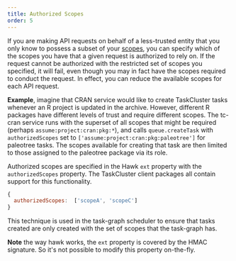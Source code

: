 ```yaml
---
title: Authorized Scopes
order: 5
---
```


If you are making API requests on behalf of a less-trusted entity that you only
know to possess a subset of your [scopes](scopes), you can specify which of
the scopes you have that a given request is authorized to rely on. If the
request cannot be authorized with the restricted set of scopes you specified,
it will fail, even though you may in fact have the scopes required to conduct
the request. In effect, you can reduce the available scopes for each API
request.

**Example**, imagine that CRAN service would like to create TaskCluster tasks
whenever an R project is updated in the archive. However, different R packages
have different levels of trust and require different scopes. The tc-cran
service runs with the superset of all scopes that might be required (perhaps
`assume:project:cran:pkg:*`), and calls `queue.createTask` with
`authorizedScopes` set to `['assume:project:cran:pkg:paleotree']` for paleotree
tasks. The scopes available for creating that task are then limited to those
assigned to the paleotree package via its role.

Authorized scopes are specified in the Hawk `ext` property with the
`authorizedScopes` property. The TaskCluster client packages all contain
support for this functionality.

```js
{
  authorizedScopes:  ['scopeA', 'scopeC']
}
```

This technique is used in the task-graph scheduler to ensure that tasks created
are only created with the set of scopes that the task-graph has.

**Note** the way hawk works, the `ext` property is covered by the HMAC
signature. So it's not possible to modify this property on-the-fly.
